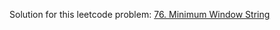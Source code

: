 Solution for this leetcode problem: [76. Minimum Window String](https://leetcode.com/problems/minimum-window-substring)
